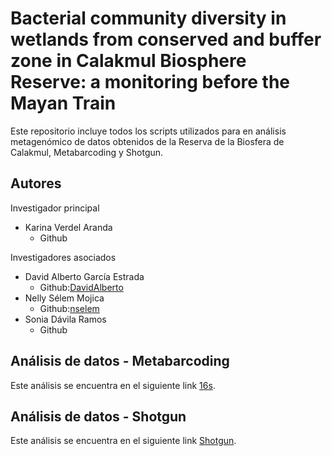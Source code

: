 # Bacterial community diversity in wetlands from conserved and buffer zone in Calakmul Biosphere Reserve: a monitoring before the Mayan Train

Este repositorio incluye todos los scripts utilizados para en análisis metagenómico de datos obtenidos de la Reserva de la Biosfera de Calakmul, Metabarcoding y Shotgun.

## Autores
Investigador principal
- Karina Verdel Aranda
  - Github

Investigadores asociados
- David Alberto García Estrada
  - Github:[DavidAlberto](https://github.com/DavidAlberto)
- Nelly Sélem Mojica
  - Github:[nselem](https://github.com/nselem)
- Sonia Dávila Ramos
  - Github

## Análisis de datos - Metabarcoding

Este análisis se encuentra en el siguiente link [16s](https://github.com/DavidAlberto/Calakmul/blob/main/16s/AnalisisMetagenomaCalakmul16s.Rmd).

## Análisis de datos - Shotgun

Este análisis se encuentra en el siguiente link [Shotgun](https://github.com/DavidAlberto/Calakmul/blob/main/Shotgun/AnalisisMetagenomaCalakmulShotgun.Rmd).
